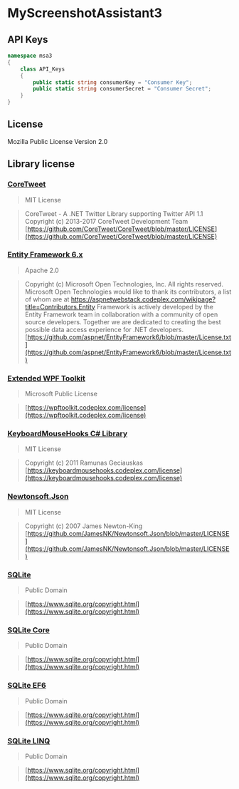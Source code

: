 ﻿# MyScreenshotAssistant3

## API Keys
```c#
namespace msa3
{
    class API_Keys
    {
        public static string consumerKey = "Consumer Key";
        public static string consumerSecret = "Consumer Secret";
    }
}
```

## License
Mozilla Public License Version 2.0

## Library license
### [CoreTweet](https://github.com/CoreTweet/CoreTweet)
>MIT License

>CoreTweet - A .NET Twitter Library supporting Twitter API 1.1  
>Copyright (c) 2013-2017 CoreTweet Development Team    
>[https://github.com/CoreTweet/CoreTweet/blob/master/LICENSE](https://github.com/CoreTweet/CoreTweet/blob/master/LICENSE)

### [Entity Framework 6.x](https://github.com/aspnet/EntityFramework6)
>Apache 2.0

>Copyright (c) Microsoft Open Technologies, Inc.  All rights reserved.
Microsoft Open Technologies would like to thank its contributors, a list of whom
are at https://aspnetwebstack.codeplex.com/wikipage?title=Contributors.Entity Framework is actively developed by the Entity Framework team in collaboration with a community of open source developers. Together we are dedicated to creating the best possible data access experience for .NET developers.  
>[https://github.com/aspnet/EntityFramework6/blob/master/License.txt](https://github.com/aspnet/EntityFramework6/blob/master/License.txt)

### [Extended WPF Toolkit](https://wpftoolkit.codeplex.com/)
>Microsoft Public License

>[https://wpftoolkit.codeplex.com/license](https://wpftoolkit.codeplex.com/license)

### [KeyboardMouseHooks C# Library](https://keyboardmousehooks.codeplex.com/)
>MIT License

>Copyright (c) 2011 Ramunas Geciauskas  
>[https://keyboardmousehooks.codeplex.com/license](https://keyboardmousehooks.codeplex.com/license)

### [Newtonsoft.Json](https://github.com/JamesNK/Newtonsoft.Json)
>MIT License

>Copyright (c) 2007 James Newton-King    
>[https://github.com/JamesNK/Newtonsoft.Json/blob/master/LICENSE](https://github.com/JamesNK/Newtonsoft.Json/blob/master/LICENSE)

### [SQLite](https://www.nuget.org/packages/System.Data.SQLite/)
>Public Domain

>[https://www.sqlite.org/copyright.html](https://www.sqlite.org/copyright.html)

### [SQLite Core](https://www.nuget.org/packages/System.Data.SQLite.Core/)
>Public Domain

>[https://www.sqlite.org/copyright.html](https://www.sqlite.org/copyright.html)

### [SQLite EF6](https://www.nuget.org/packages/System.Data.SQLite.EF6/)
>Public Domain

>[https://www.sqlite.org/copyright.html](https://www.sqlite.org/copyright.html)

### [SQLite LINQ](https://www.nuget.org/packages/System.Data.SQLite.Linq/)
>Public Domain

>[https://www.sqlite.org/copyright.html](https://www.sqlite.org/copyright.html)